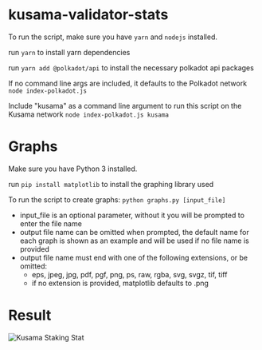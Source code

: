 # kusama-validator-stats

To run the script, make sure you have `yarn` and `nodejs` installed.

run `yarn` to install yarn dependencies

run `yarn add @polkadot/api` to install the necessary polkadot api packages


If no command line args are included, it defaults to the Polkadot network
`node index-polkadot.js`

Include "kusama" as a command line argument to run this script on the Kusama network
`node index-polkadot.js kusama`

# Graphs

Make sure you have Python 3 installed.

run `pip install matplotlib` to install the graphing library used

To run the script to create graphs:
`python graphs.py [input_file]`

- input_file is an optional parameter, without it you will be prompted to enter the file name
- output file name can be omitted when prompted, the default name for each graph is shown as an example and will be used if no file name is provided
- output file name must end with one of the following extensions, or be omitted:
    - eps, jpeg, jpg, pdf, pgf, png, ps, raw, rgba, svg, svgz, tif, tiff
    - if no extension is provided, matplotlib defaults to .png



# Result

![Kusama Staking Stat](https://i.imgur.com/ucKNVw4.png)
